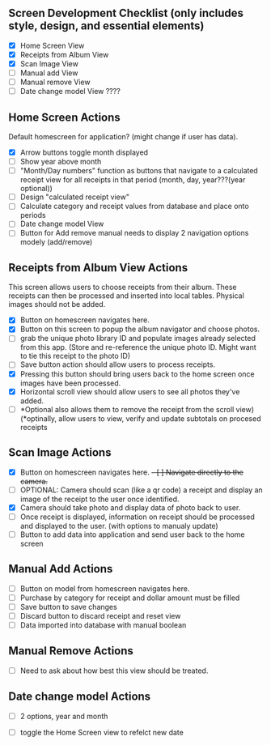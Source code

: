 ## Screen Development Checklist (only includes style, design, and essential elements)

- [x]  Home Screen View
- [x]  Receipts from Album View
- [x]  Scan Image View
- [ ]  Manual add View
- [ ]  Manual remove View
- [ ]  Date change model View ????

## Home Screen Actions
Default homescreen for application? (might change if user has data).

- [x]  Arrow buttons toggle month displayed
- [ ]  Show year above month
- [ ]  "Month/Day numbers" function as buttons that navigate to a calculated receipt view for all receipts in that period (month, day, year???(year optional))
  - [ ] Design "calculated receipt view"   
- [ ]  Calculate category and receipt values from database and place onto periods
- [ ]  Date change model View
- [ ]  Button for Add remove manual needs to display 2 navigation options modely (add/remove)

## Receipts from Album View Actions
This screen allows users to choose receipts from their album. These receipts can then be processed and inserted into local tables. Physical images should not be added.

- [x]  Button on homescreen navigates here.
- [x]  Button on this screen to popup the album navigator and choose photos.
- [ ]  grab the unique photo library ID and populate images already selected from this app. (Store and re-reference the unique photo ID. Might want to tie this receipt to the photo ID)
- [ ]  Save button action should allow users to process receipts.
  - [x] Pressing this button should bring users back to the home screen once images have been processed.
- [x]  Horizontal scroll view should allow users to see all photos they've added.
- [ ]  *Optional also allows them to remove the receipt from the scroll view) (*optinally, allow users to view, verify and update subtotals on procesed receipts

## Scan Image Actions
- [x]  Button on homescreen navigates here.
~~- [ ]  Navigate directly to the camera.~~ 
- [ ]  OPTIONAL: Camera should scan (like a qr code) a receipt and display an image of the receipt to the user once identified.
- [x]  Camera should take photo and display data of photo back to user.
- [ ]  Once receipt is displayed, information on receipt should be processed and displayed to the user. (with options to manualy update)
- [ ]  Button to add data into application and send user back to the home screen
      
## Manual Add Actions
- [ ]  Button on model from homescreen navigates here.
- [ ]  Purchase by category for receipt and dollar amount must be filled
- [ ]  Save button to save changes
- [ ]  Discard button to discard receipt and reset view
- [ ]  Data imported into database with manual boolean

## Manual Remove Actions
- [ ] Need to ask about how best this view should be treated. 

## Date change model Actions
- [ ]  2 options, year and month
- [ ]  toggle the Home Screen view to refelct new date


